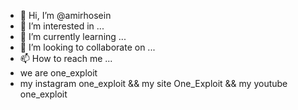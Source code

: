 - 👋 Hi, I’m @amirhosein
- 👀 I’m interested in ...
- 🌱 I’m currently learning ...
- 💞️ I’m looking to collaborate on ...
- 📫 How to reach me ...
- we are one_exploit
- my instagram one_exploit && my site One_Exploit && my youtube one_exploit

<!---
amirhosein/amirhosein is a ✨ special ✨ repository because its `README.md` (this file) appears on your GitHub profile.
You can click the Preview link to take a look at your changes.
--->
